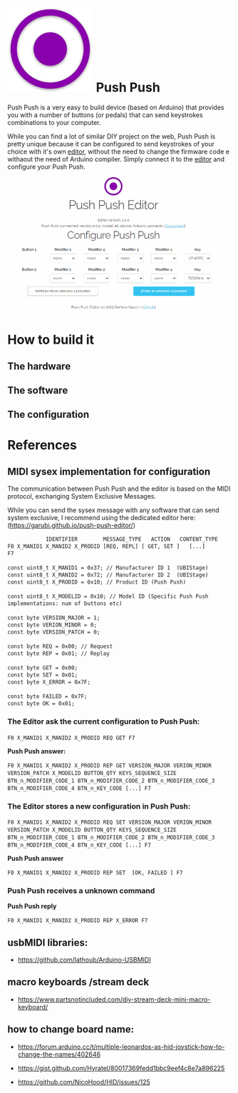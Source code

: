 # ![Push Push Logo](push-push-logo.png) Push Push

Push Push is a very easy to build device (based on Arduino) that provides you with a number of buttons (or pedals) that can send keystrokes combinations to your computer.

While you can find a lot of similar DIY project on the web, Push Push is pretty unique because it can be configured to send keystrokes of your choice with it's own [editor](https://garubi.github.io/push-push-editor/), without the need to change the firmware code e withaout the need of Arduino compiler.
Simply connect it to the [editor](https://garubi.github.io/push-push-editor/) and configure your Push Push.

![An animated preview of the Push Push editor](animated-editor-preview.gif)

# How to build it

## The hardware 

## The software

## The configuration

# References

## MIDI sysex implementation for configuration

The communication between Push Push and the editor is based on the MIDI protocol, exchanging System Exclusive Messages.

While you can send the sysex message with any software that can send system exclusive, I recommend using the dedicated editor here: (https://garubi.github.io/push-push-editor/)

```
            IDENTIFIER        MESSAGE_TYPE   ACTION   CONTENT_TYPE       
F0 X_MANID1 X_MANID2 X_PRODID [REQ, REPL] [ GET, SET ]   [...]           F7

const uint8_t X_MANID1 = 0x37; // Manufacturer ID 1  (UBIStage)
const uint8_t X_MANID2 = 0x72; // Manufacturer ID 2  (UBIStage)
const uint8_t X_PRODID = 0x10; // Product ID (Push Push)

const uint8_t X_MODELID = 0x10; // Model ID (Specific Push Push implementations: num of buttons etc)

const byte VERSION_MAJOR = 1;
const byte VERION_MINOR = 0;
const byte VERSION_PATCH = 0;

const byte REQ = 0x00; // Request
const byte REP = 0x01; // Replay

const byte GET = 0x00; 
const byte SET = 0x01;
const byte X_ERROR = 0x7F;

const byte FAILED = 0x7F;
const byte OK = 0x01;
```


### The Editor ask the current configuration to Push Push:

`F0 X_MANID1 X_MANID2 X_PRODID REQ GET F7`

**Push Push answer:**

`F0 X_MANID1 X_MANID2 X_PRODID REP GET VERSION_MAJOR VERION_MINOR VERSION_PATCH X_MODELID BUTTON_QTY KEYS_SEQUENCE_SIZE BTN_n_MODIFIER_CODE_1 BTN_n_MODIFIER_CODE_2 BTN_n_MODIFIER_CODE_3 BTN_n_MODIFIER_CODE_4 BTN_n_KEY_CODE [...] F7`

### The Editor stores a new configuration in Push Push:

`F0 X_MANID1 X_MANID2 X_PRODID REQ SET VERSION_MAJOR VERION_MINOR VERSION_PATCH X_MODELID BUTTON_QTY KEYS_SEQUENCE_SIZE BTN_n_MODIFIER_CODE_1 BTN_n_MODIFIER_CODE_2 BTN_n_MODIFIER_CODE_3 BTN_n_MODIFIER_CODE_4 BTN_n_KEY_CODE [...] F7`

**Push Push answer**

`F0 X_MANID1 X_MANID2 X_PRODID REP SET  [OK, FAILED ] F7`

### Push Push receives a unknown command

**Push Push reply**

`F0 X_MANID1 X_MANID2 X_PRODID REP X_ERROR F7`

## usbMIDI libraries:

- https://github.com/lathoub/Arduino-USBMIDI


## macro keyboards /stream deck

- https://www.partsnotincluded.com/diy-stream-deck-mini-macro-keyboard/

## how to change board name:

 - https://forum.arduino.cc/t/multiple-leonardos-as-hid-joystick-how-to-change-the-names/402646

 - https://gist.github.com/Hyratel/80017369fedd1bbc9eef4c8e7a896225

 - https://github.com/NicoHood/HID/issues/125
 
